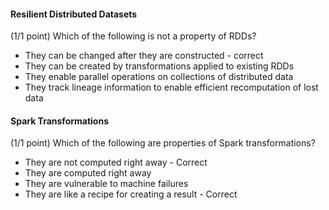 #### Resilient Distributed Datasets

(1/1 point)
Which of the following is not a property of RDDs?


* They can be changed after they are constructed - correct  
* They can be created by transformations applied to existing RDDs  
* They enable parallel operations on collections of distributed data  
* They track lineage information to enable efficient recomputation of lost data

#### Spark Transformations

(1/1 point)
Which of the following are properties of Spark transformations?
- They are not computed right away  - Correct
- They are computed right away  
- They are vulnerable to machine failures  
- They are like a recipe for creating a result - Correct
